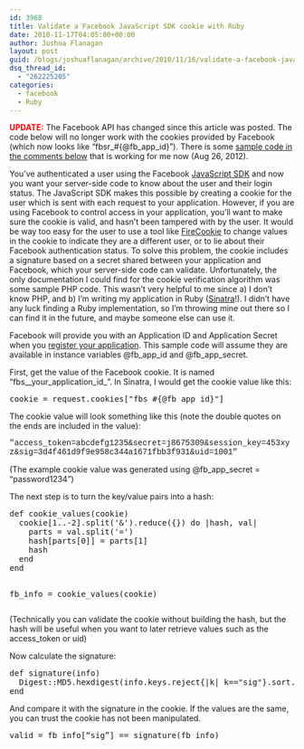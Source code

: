 ```yaml
---
id: 3968
title: Validate a Facebook JavaScript SDK cookie with Ruby
date: 2010-11-17T04:05:00+00:00
author: Joshua Flanagan
layout: post
guid: /blogs/joshuaflanagan/archive/2010/11/16/validate-a-facebook-javascript-sdk-cookie-with-ruby.aspx
dsq_thread_id:
  - "262225205"
categories:
  - facebook
  - Ruby
---
```

<span style="color:red;font-weight:bold">UPDATE:</span> The Facebook API has changed since this article was posted. The code below will no longer work with the cookies provided by Facebook (which now looks like &#8220;fbsr\_#{@fb\_app_id}&#8221;). There is some [sample code in the comments below](#comment-628598633) that is working for me now (Aug 26, 2012).

You’ve authenticated a user using the Facebook <a href="http://developers.facebook.com/docs/reference/javascript/" target="_blank">JavaScript SDK</a> and now you want your server-side code to know about the user and their login status. The JavaScript SDK makes this possible by creating a cookie for the user which is sent with each request to your application. However, if you are using Facebook to control access in your application, you’ll want to make sure the cookie is valid, and hasn’t been tampered with by the user. It would be way too easy for the user to use a tool like <a href="https://addons.mozilla.org/en-US/firefox/addon/6683/" target="_blank">FireCookie</a> to change values in the cookie to indicate they are a different user, or to lie about their Facebook authentication status. To solve this problem, the cookie includes a signature based on a secret shared between your application and Facebook, which your server-side code can validate. Unfortunately, the only documentation I could find for the cookie verification algorithm was some sample PHP code. This wasn’t very helpful to me since a) I don’t know PHP, and b) I’m writing my application in Ruby (<a href="http://www.sinatrarb.com/" target="_blank">Sinatra</a>!). I didn’t have any luck finding a Ruby implementation, so I’m throwing mine out there so I can find it in the future, and maybe someone else can use it.

Facebook will provide you with an Application ID and Application Secret when you <a href="http://developers.facebook.com/setup/" target="_blank">register your application</a>. This sample code will assume they are available in instance variables @fb\_app\_id and @fb\_app\_secret.

First, get the value of the Facebook cookie. It is named “fbs__your\_application\_id_”. In Sinatra, I would get the cookie value like this:

<div style="padding-bottom: 0px;margin: 0px;padding-left: 0px;padding-right: 0px;float: none;padding-top: 0px" class="wlWriterEditableSmartContent">
  <pre>cookie = request.cookies["fbs_#{@fb_app_id}"]</pre>
</div>

The cookie value will look something like this (note the double quotes on the ends are included in the value):

<font face="Courier New">"access_token=abcdefg1235&secret=j8675309&session_key=453xyz&sig=3d4f461d9f9e958c344a1671fbb3f931&uid=1001"</font>

(The example cookie value was generated using @fb\_app\_secret = “password1234”)

The next step is to turn the key/value pairs into a hash:

<div style="padding-bottom: 0px;margin: 0px;padding-left: 0px;padding-right: 0px;float: none;padding-top: 0px" class="wlWriterEditableSmartContent">
  <pre>def cookie_values(cookie)
  cookie[1..-2].split('&').reduce({}) do |hash, val|
    parts = val.split('=')
    hash[parts[0]] = parts[1]
    hash
  end
end

fb_info = cookie_values(cookie)</pre>
</div>

(Technically you can validate the cookie without building the hash, but the hash will be useful when you want to later retrieve values such as the access_token or uid)

Now calculate the signature:

<div style="padding-bottom: 0px;margin: 0px;padding-left: 0px;padding-right: 0px;float: none;padding-top: 0px" class="wlWriterEditableSmartContent">
  <pre>def signature(info)
  Digest::MD5.hexdigest(info.keys.reject{|k| k=="sig"}.sort.reduce(""){|out,k| "#{out}#{k}=#{info[k]}"}.to_s + @fb_app_secret)
end
</pre>
</div>

And compare it with the signature in the cookie. If the values are the same, you can trust the cookie has not been manipulated.

<div style="padding-bottom: 0px;margin: 0px;padding-left: 0px;padding-right: 0px;float: none;padding-top: 0px" class="wlWriterEditableSmartContent">
  <pre>valid = fb_info[“sig”] == signature(fb_info)</pre>
</div>